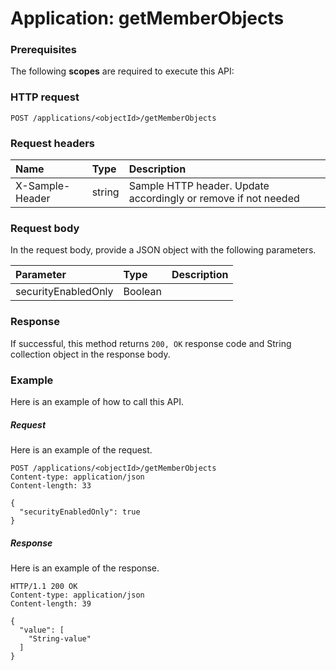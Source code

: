 # Application: getMemberObjects


### Prerequisites
The following **scopes** are required to execute this API: 
### HTTP request
<!-- { "blockType": "ignored" } -->
```http
POST /applications/<objectId>/getMemberObjects

```
### Request headers
| Name       | Type | Description|
|:---------------|:--------|:----------|
| X-Sample-Header  | string  | Sample HTTP header. Update accordingly or remove if not needed|

### Request body
In the request body, provide a JSON object with the following parameters.

| Parameter	   | Type	|Description|
|:---------------|:--------|:----------|
|securityEnabledOnly|Boolean||

### Response
If successful, this method returns `200, OK` response code and String collection object in the response body.

### Example
Here is an example of how to call this API.
##### Request
Here is an example of the request.
<!-- {
  "blockType": "request",
  "name": "application_getmemberobjects"
}-->
```http
POST /applications/<objectId>/getMemberObjects
Content-type: application/json
Content-length: 33

{
  "securityEnabledOnly": true
}
```

##### Response
Here is an example of the response.
<!-- {
  "blockType": "response",
  "truncated": false,
  "@odata.type": "string",
  "isCollection": true
} -->
```http
HTTP/1.1 200 OK
Content-type: application/json
Content-length: 39

{
  "value": [
    "String-value"
  ]
}
```

<!-- uuid: c416b9e9-a3a7-42c2-b91e-66043f4f163a
2015-10-24 21:49:46 UTC -->
<!-- {
  "type": "#page.annotation",
  "description": "Application: getMemberObjects",
  "keywords": "",
  "section": "documentation",
  "tocPath": ""
}-->